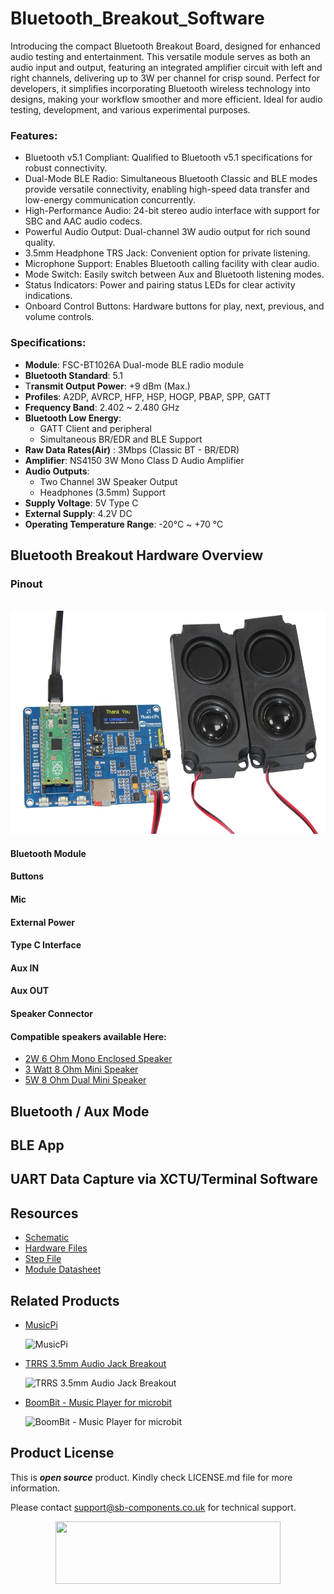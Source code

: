 # Bluetooth_Breakout_Software
<!-- <img src="https://github.com/sbcshop/MusicPi_Software/blob/main/images/musicPi_banner.png"> -->

Introducing the compact Bluetooth Breakout Board, designed for enhanced audio testing and entertainment. This versatile module serves as both an audio input and output, featuring an integrated amplifier circuit with left and right channels, delivering up to 3W per channel for crisp sound. Perfect for developers, it simplifies incorporating Bluetooth wireless technology into designs, making your workflow smoother and more efficient. Ideal for audio testing, development, and various experimental purposes.


### Features:
- Bluetooth v5.1 Compliant: Qualified to Bluetooth v5.1 specifications for robust connectivity.
- Dual-Mode BLE Radio: Simultaneous Bluetooth Classic and BLE modes provide versatile connectivity, enabling high-speed data transfer and low-energy communication concurrently.
- High-Performance Audio: 24-bit stereo audio interface with support for SBC and AAC audio codecs.
- Powerful Audio Output: Dual-channel 3W audio output for rich sound quality.
- 3.5mm Headphone TRS Jack: Convenient option for private listening.
- Microphone Support: Enables Bluetooth calling facility with clear audio.
- Mode Switch: Easily switch between Aux and Bluetooth listening modes.
- Status Indicators: Power and pairing status LEDs for clear activity indications.
- Onboard Control Buttons: Hardware buttons for play, next, previous, and volume controls.

### Specifications:
- **Module**: FSC-BT1026A Dual-mode BLE radio module
- **Bluetooth Standard**: 5.1
- T**ransmit Output Power**: +9 dBm (Max.)
- **Profiles**: A2DP, AVRCP, HFP, HSP, HOGP, PBAP, SPP, GATT
- **Frequency Band**: 2.402 ~ 2.480 GHz
- **Bluetooth Low Energy**: 
   - GATT Client and peripheral
   - Simultaneous BR/EDR and BLE Support 
- **Raw Data Rates(Air)** : 3Mbps (Classic BT - BR/EDR)
- **Amplifier**: NS4150 3W Mono Class D Audio Amplifier
- **Audio Outputs**:
   - Two Channel 3W Speaker Output 
   - Headphones (3.5mm) Support 
- **Supply Voltage**: 5V Type C
- **External Supply**: 4.2V DC
- **Operating Temperature Range**: -20°C ~ +70 °C 

## Bluetooth Breakout Hardware Overview
### Pinout

<img src="">

<img src="https://github.com/sbcshop/MusicPi_Software/blob/main/images/musicpi_setup.png" width="583" height="357">

#### Bluetooth Module
#### Buttons 
#### Mic 
#### External Power 
#### Type C Interface
#### Aux IN
#### Aux OUT
#### Speaker Connector

#### Compatible speakers available Here:
* [2W 6 Ohm Mono Enclosed Speaker](https://shop.sb-components.co.uk/products/2-watt-6-ohm-mini-portable-speaker-for-small-electronic-projects-2pcs)
* [3 Watt 8 Ohm Mini Speaker](https://shop.sb-components.co.uk/products/3-watt-8-ohm-mini-speaker-full-range-portable-for-small-electronic-projects)
* [5W 8 Ohm Dual Mini Speaker](https://shop.sb-components.co.uk/products/8-ohm-5w-speaker-ic-test-board)


## Bluetooth / Aux Mode
## BLE App 
## UART Data Capture via XCTU/Terminal Software
   
## Resources
  * [Schematic]()
  * [Hardware Files]()
  * [Step File]()
  * [Module Datasheet]()

## Related Products

  * [MusicPi](https://shop.sb-components.co.uk/products/musicpi-high-quality-stereo-audio?variant=42131572293715)
  
    ![MusicPi](https://shop.sb-components.co.uk/cdn/shop/files/6_576c3640-c7f2-4909-a74f-efc9b49ac6e3.png?v=1724243010&width=300)
  
  * [TRRS 3.5mm Audio Jack Breakout](https://shop.sb-components.co.uk/products/trrs-3-5mm-audio-jack-breakout?_pos=3&_sid=dca87c6f7&_ss=r)
  
    ![TRRS 3.5mm Audio Jack Breakout](https://shop.sb-components.co.uk/cdn/shop/files/1_93fe94b5-e09f-4f4f-9b16-65348c47343d.jpg?v=1690882465&width=300)
  
  * [BoomBit - Music Player for microbit](https://shop.sb-components.co.uk/products/boombit?_pos=10&_sid=39ade3b9b&_ss=r) 
  
    ![BoomBit - Music Player for microbit](https://shop.sb-components.co.uk/cdn/shop/products/BoomBitProductImage.png?v=1622521944&width=300)

 
## Product License

This is ***open source*** product. Kindly check LICENSE.md file for more information.

Please contact support@sb-components.co.uk for technical support.
<p align="center">
  <img width="360" height="100" src="https://cdn.shopify.com/s/files/1/1217/2104/files/Logo_sb_component_3.png?v=1666086771&width=300">
</p>
